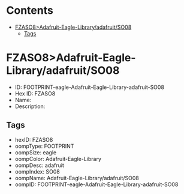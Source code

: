 



Contents
========

* [FZASO8>Adafruit-Eagle-Library/adafruit/SO08](#fzaso8adafruit-eagle-libraryadafruitso08)
	* [Tags](#tags)

# FZASO8>Adafruit-Eagle-Library/adafruit/SO08

- ID: FOOTPRINT-eagle-Adafruit-Eagle-Library-adafruit-SO08
- Hex ID: FZASO8
- Name: 
- Description: 

## Tags

- hexID: FZASO8
- oompType: FOOTPRINT
- oompSize: eagle
- oompColor: Adafruit-Eagle-Library
- oompDesc: adafruit
- oompIndex: SO08
- oompName: Adafruit-Eagle-Library/adafruit/SO08
- oompID: FOOTPRINT-eagle-Adafruit-Eagle-Library-adafruit-SO08
